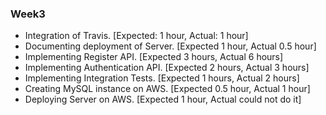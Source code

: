 ### Week3

* Integration of Travis. [Expected: 1 hour, Actual: 1 hour]
* Documenting deployment of Server. [Expected 1 hour, Actual 0.5 hour]
* Implementing Register API. [Expected 3 hours, Actual 6 hours]
* Implementing Authentication API. [Expected 2 hours, Actual 3 hours]
* Implementing Integration Tests. [Expected 1 hours, Actual 2 hours]
* Creating MySQL instance on AWS. [Expected 0.5 hour, Actual 1 hour]
* Deploying Server on AWS. [Expected 1 hour, Actual could not do it]
